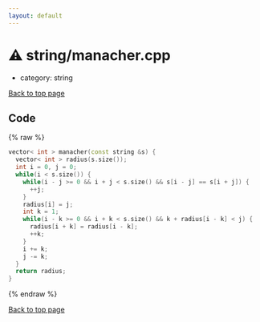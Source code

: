 ```yaml
---
layout: default
---
```


<!-- mathjax config similar to math.stackexchange -->
<script type="text/javascript" async
  src="https://cdnjs.cloudflare.com/ajax/libs/mathjax/2.7.5/MathJax.js?config=TeX-MML-AM_CHTML">
</script>
<script type="text/x-mathjax-config">
  MathJax.Hub.Config({
    TeX: { equationNumbers: { autoNumber: "AMS" }},
    tex2jax: {
      inlineMath: [ ['$','$'] ],
      processEscapes: true
    },
    "HTML-CSS": { matchFontHeight: false },
    displayAlign: "left",
    displayIndent: "2em"
  });
</script>

<script type="text/javascript" src="https://cdnjs.cloudflare.com/ajax/libs/jquery/3.4.1/jquery.min.js"></script>
<script src="https://cdn.jsdelivr.net/npm/jquery-balloon-js@1.1.2/jquery.balloon.min.js" integrity="sha256-ZEYs9VrgAeNuPvs15E39OsyOJaIkXEEt10fzxJ20+2I=" crossorigin="anonymous"></script>
<script type="text/javascript" src="../../assets/js/copy-button.js"></script>
<link rel="stylesheet" href="../../assets/css/copy-button.css" />


# :warning: string/manacher.cpp
* category: string


[Back to top page](../../index.html)



## Code
{% raw %}
```cpp
vector< int > manacher(const string &s) {
  vector< int > radius(s.size());
  int i = 0, j = 0;
  while(i < s.size()) {
    while(i - j >= 0 && i + j < s.size() && s[i - j] == s[i + j]) {
      ++j;
    }
    radius[i] = j;
    int k = 1;
    while(i - k >= 0 && i + k < s.size() && k + radius[i - k] < j) {
      radius[i + k] = radius[i - k];
      ++k;
    }
    i += k;
    j -= k;
  }
  return radius;
}

```
{% endraw %}

[Back to top page](../../index.html)

